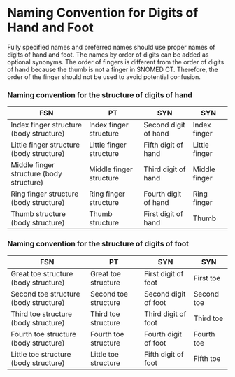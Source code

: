 # Naming Convention for Digits of Hand and Foot

Fully specified names and preferred names should use proper names of digits of hand and foot. The names by order of digits can be added as optional synonyms. The order of fingers is different from the order of digits of hand because the thumb is not a finger in SNOMED CT. Therefore, the order of the finger should not be used to avoid potential confusion.

### Naming convention for the structure of digits of hand

FSN| PT| SYN| SYN  
---|---|---|---  
Index finger structure (body structure)| Index finger structure| Second digit of hand| Index finger  
Little finger structure (body structure)| Little finger structure| Fifth digit of hand| Little finger  
Middle finger structure (body structure)| Middle finger structure| Third digit of hand| Middle finger  
Ring finger structure (body structure)| Ring finger structure| Fourth digit of hand| Ring finger  
Thumb structure (body structure)| Thumb structure| First digit of hand| Thumb  
  
### Naming convention for the structure of digits of foot

FSN| PT| SYN| SYN  
---|---|---|---  
Great toe structure (body structure)| Great toe structure| First digit of foot| First toe  
Second toe structure (body structure)| Second toe structure| Second digit of foot| Second toe  
Third toe structure (body structure)| Third toe structure| Third digit of foot| Third toe  
Fourth toe structure (body structure)| Fourth toe structure| Fourth digit of foot| Fourth toe  
Little toe structure (body structure)| Little toe structure| Fifth digit of foot| Fifth toe
